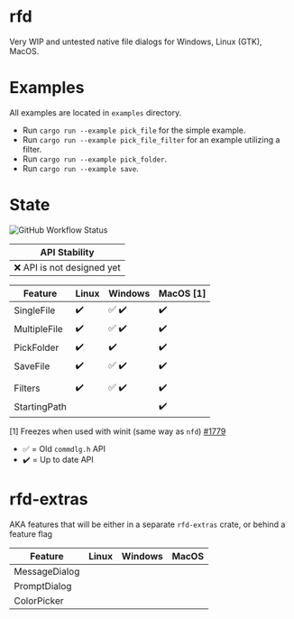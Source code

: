 # rfd

Very WIP and untested native file dialogs for Windows, Linux (GTK), MacOS.

# Examples

All examples are located in `examples` directory.

- Run `cargo run --example pick_file` for the simple example.
- Run `cargo run --example pick_file_filter` for an example utilizing a filter.
- Run `cargo run --example pick_folder`.
- Run `cargo run --example save`.

# State

![GitHub Workflow Status](https://img.shields.io/github/workflow/status/PolyMeilex/rfd/Rust/master?style=flat-square)

| API Stability               |
| --------------------------- |
| :x: API is not designed yet |

| Feature      | Linux              | Windows                               | MacOS [1]          |
| ------------ | ------------------ | ------------------------------------- | ------------------ |
| SingleFile   | :heavy_check_mark: | :white_check_mark: :heavy_check_mark: | :heavy_check_mark: |
| MultipleFile | :heavy_check_mark: | :white_check_mark: :heavy_check_mark: | :heavy_check_mark: |
| PickFolder   | :heavy_check_mark: | :heavy_check_mark:                    | :heavy_check_mark: |
| SaveFile     | :heavy_check_mark: | :white_check_mark: :heavy_check_mark: | :heavy_check_mark: |
|              |                    |                                       |                    |
| Filters      | :heavy_check_mark: | :white_check_mark: :heavy_check_mark: | :heavy_check_mark: |
| StartingPath |                    |                                       | :heavy_check_mark: |

[1] Freezes when used with winit (same way as `nfd`) [#1779](https://github.com/rust-windowing/winit/issues/1779)

- :white_check_mark: = Old `commdlg.h` API
- :heavy_check_mark: = Up to date API

# rfd-extras

AKA features that will be either in a separate `rfd-extras` crate, or behind a feature flag

| Feature       | Linux | Windows | MacOS |
| ------------- | ----- | ------- | ----- |
| MessageDialog |       |         |       |
| PromptDialog  |       |         |       |
| ColorPicker   |       |         |       |
